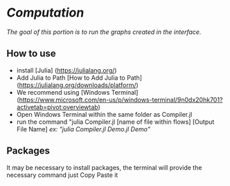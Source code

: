 # _Computation_

_The goal of this portion is to run the graphs created in the interface._

## How to use
- install [Julia] (https://julialang.org/)
- Add Julia to Path [How to Add Julia to Path] (https://julialang.org/downloads/platform/)
- We recommend using [Windows Terminal] (https://www.microsoft.com/en-us/p/windows-terminal/9n0dx20hk701?activetab=pivot:overviewtab)
- Open Windows Terminal within the same folder as Compiler.jl
- run the command "julia Compiler.jl [name of file within flows] [Output File Name]
    _ex: "julia Compiler.jl Demo.jl Demo"_

## Packages
It may be necessary to install packages, the terminal will provide the necessary command just Copy Paste it
